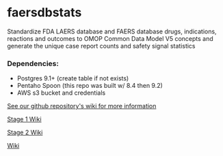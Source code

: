 # faersdbstats
Standardize FDA LAERS database and FAERS database drugs, indications, reactions and outcomes to OMOP Common Data Model V5 concepts
and generate the unique case report counts and safety signal statistics 

### Dependencies:
* Postgres 9.1+ (create table if not exists)
* Pentaho Spoon (this repo was built w/ 8.4 then 9.2)
* AWS s3 bucket and credentials

[See our github repository's wiki for more information](../../wiki)

[Stage 1 Wiki](./Stage-1-Setup-Reference-and-Mapping-Data)

[Stage 2 Wiki](./Stage-2-Initial-Data)

[Wiki](https://github.com/dbmi-pitt/faersdbstats/wiki)
